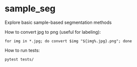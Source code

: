 # sample_seg

Explore basic sample-based segmentation methods

How to convert jpg to png (useful for labeling):
```
for img in *.jpg; do convert $img "${img%.jpg}.png"; done
```

How to run tests:
```
pytest tests/
```